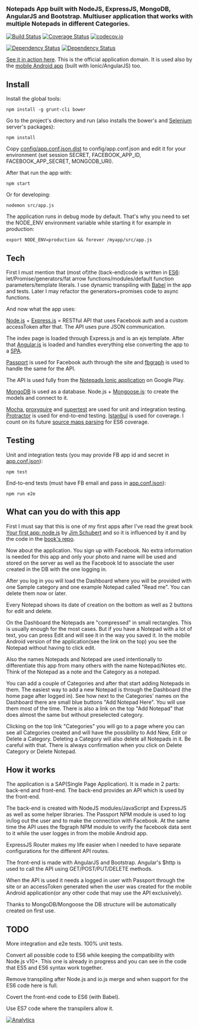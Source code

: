 ### Notepads App built with NodeJS, ExpressJS, MongoDB, AngularJS and Bootstrap. Multiuser application that works with multiple Notepads in different Categories.

[![Build Status](https://travis-ci.org/iliyan-trifonov/notepads-nodejs-angularjs-mongodb-bootstrap.svg)](https://travis-ci.org/iliyan-trifonov/notepads-nodejs-angularjs-mongodb-bootstrap)
[![Coverage Status](https://coveralls.io/repos/iliyan-trifonov/notepads-nodejs-angularjs-mongodb-bootstrap/badge.svg?branch=master)](https://coveralls.io/r/iliyan-trifonov/notepads-nodejs-angularjs-mongodb-bootstrap?branch=master)
[![codecov.io](http://codecov.io/github/iliyan-trifonov/notepads-nodejs-angularjs-mongodb-bootstrap/coverage.svg?branch=master)](http://codecov.io/github/iliyan-trifonov/notepads-nodejs-angularjs-mongodb-bootstrap?branch=master)

[![Dependency Status](https://www.versioneye.com/user/projects/553a42bb1d2989cb7800010c/badge.svg?style=flat)](https://www.versioneye.com/user/projects/553a42bb1d2989cb7800010c)
[![Dependency Status](https://www.versioneye.com/user/projects/553a42b71d2989bdd500009a/badge.svg?style=flat)](https://www.versioneye.com/user/projects/553a42b71d2989bdd500009a)

[See it in action here](https://notepads.iliyan-trifonov.com "Notepads by Iliyan Trifonov"). This is the official application domain. It is used also by the [mobile Android app](https://play.google.com/store/apps/details?id=com.iliyan_trifonov.notepads "Notepads Mobile") (built with Ionic/AngularJS) too.

## Install

Install the global tools:

    npm install -g grunt-cli bower

Go to the project's directory and run (also installs the bower's and [Selenium](http://www.seleniumhq.org/) server's packages):

    npm install

Copy [config/app.conf.json.dist](config/app.conf.json.dist) to config/app.conf.json and edit it for your environment 
(set session SECRET, FACEBOOK_APP_ID, FACEBOOK_APP_SECRET, MONGODB_URI).

After that run the app with:

    npm start

Or for developing:

    nodemon src/app.js

The application runs in debug mode by default. That's why you need to set the NODE_ENV environment variable while 
starting it for example in production:

    export NODE_ENV=production && forever /myapp/src/app.js
    
## Tech

First I must mention that (most of)the (back-end)code is written in [ES6](http://exploringjs.com/): 
let/Promise/generators/fat arrow functions/modules/default function parameters/template literals.
I use dynamic transpiling with [Babel](http://babeljs.io/) in the app and tests. Later I may refactor the 
generators+promises code to async functions.

And now what the app uses:

[Node.js](https://nodejs.org/) + [Express.js](http://expressjs.com/) = RESTful API that uses Facebook auth and a 
custom accessToken after that. The API uses pure JSON communication.

The index page is loaded through Express.js and is an ejs template. After that [Angular.js](https://angularjs.org/) 
is loaded and handles everything else converting the app to a [SPA](https://en.wikipedia.org/wiki/Single-page_application).

[Passport](http://passportjs.org/) is used for Facebook auth through the site 
and [fbgraph](https://github.com/criso/fbgraph) is used to handle the same for the API.

The API is used fully from the 
[Notepads Ionic application](https://play.google.com/store/apps/details?id=com.iliyan_trifonov.notepads) on Google Play.

[MongoDB](https://www.mongodb.org/) is used as a database. Node.js + 
[Mongoose.js](http://mongoosejs.com/): to create the models and connect to it.

[Mocha](http://mochajs.org/), [proxyquire](https://github.com/thlorenz/proxyquire) 
and [supertest](https://github.com/visionmedia/supertest) are used for unit and integration testing. 
[Protractor](https://github.com/angular/protractor) is used for end-to-end testing.
[Istanbul](https://github.com/gotwarlost/istanbul) is used for coverage. 
I count on its future [source maps parsing](https://github.com/gotwarlost/istanbul/commits/source-map) for ES6 coverage.

## Testing

Unit and integration tests (you may provide FB app id and secret in [app.conf.json](config/app.conf.json.dist)):

    npm test
    
End-to-end tests (must have FB email and pass in [app.conf.json](config/app.conf.json.dist)):

    npm run e2e

## What can you do with this app

First I must say that this is one of my first apps after I've read the great book 
[Your first app: node.js](https://leanpub.com/yfa-nodejs "Your first app: node.js") by 
[Jim Schubert](https://leanpub.com/u/jimschubert "Jim Schubert") and so it is influenced by it and by the code in the 
[book's repo](https://github.com/jimschubert/yfa-nodejs-code "Code to accompany the book Your first app: node.js").

Now about the application. You sign up with Facebook. No extra information is needed for this app and only your photo 
and name will be used and stored on the server as well as the Facebook Id to associate the user created in the DB with 
the one logging in.

After you log in you will load the Dashboard where you will be provided with one Sample category and one example 
Notepad called "Read me". You can delete them now or later.

Every Notepad shows its date of creation on the bottom as well as 2 buttons for edit and delete.

On the Dashboard the Notepads are "compressed" in small rectangles. This is usually enough for the most cases.
But if you have a Notepad with a lot of text, you can press Edit and will see it in the way you saved it. 
In the mobile Android version of the application(see the link on the top) you see the Notepad without having to click edit.

Also the names Notepads and Notepad are used intentionally to differentiate this app from many others with the name Notepad/Notes etc.
Think of the Notepad as a note and the Category as a notepad.

You can add a couple of Categories and after that start adding Notepads in them. 
The easiest way to add a new Notepad is through the Dashboard (the home page after logged in). 
See how next to the Categories' names on the Dashboard there are small blue buttons "Add Notepad Here". 
You will use them most of the time.
There is also a link on the top "Add Notepad" that does almost the same but without preselected category.

Clicking on the top link "Categories" you will go to a page where you can see all Categories created and will have 
the possibility to Add New, Edit or Delete a Category. Deleting a Category will also delete all Notepads in it. 
Be careful with that. There is always confirmation when you click on Delete Category or Delete Notepad.

## How it works

The application is a SAP(Single Page Application). 
It is made in 2 parts: back-end and front-end. The back-end provides an API which is used by the front-end.

The back-end is created with NodeJS modules/JavaScript and ExpressJS as well as some helper libraries. 
The Passport NPM module is used to log in/log out the user and to make the connection with Facebook. 
At the same time the API uses the fbgraph NPM module to verify the facebook data sent to it while the user logges in 
from the mobile Android app.

ExpressJS Router makes my life easier when I needed to have separate configurations for the different API routes.

The front-end is made with AngularJS and Bootstrap. 
Angular's $http is used to call the API using GET/POST/PUT/DELETE methods.

When the API is used it needs a logged in user with Passport through the site or an accessToken generated when the 
user was created for the mobile Android application(or any other code that may use the API exclusively).

Thanks to MongoDB/Mongoose the DB structure will be automatically created on first use.

## TODO

More integration and e2e tests. 100% unit tests.

Convert all possible code to ES6 while keeping the compatibility with Node.js v10+. This one is already in progress
and you can see in the code that ES5 and ES6 syntax work together.

Remove transpiling after Node.js and io.js merge and when support for the ES6 code here is full.
 
Covert the front-end code to ES6 (with Babel).

Use ES7 code where the transpilers allow it.

[![Analytics](https://ga-beacon.appspot.com/UA-234720-45/notepads-nodejs-angularjs-mongodb-bootstrap/readme)](https://github.com/igrigorik/ga-beacon)

